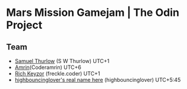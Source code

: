 # Mars Mission Gamejam | The Odin Project
## Team
- [Samuel Thurlow](https://github.com/SWThurlow) (S W Thurlow) UTC+1
- [Amrin](https://github.com/Coderamrin)(Coderamrin) UTC+6
- [Rich Keyzor](https://github.com/Web-Dev-Rich) (freckle.coder) UTC+1
- [highbouncinglover's real name here](https://github.com/highbouncinglover) (highbouncinglover) UTC+5:45 